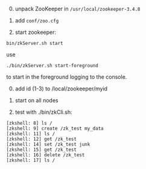 0. unpack ZooKeeper in `/usr/local/zookeeper-3.4.8`

0. add `conf/zoo.cfg`
 
0. start zookeeper:

`bin/zkServer.sh start`

use

`./bin/zkServer.sh start-foreground`

to start in the foreground logging to the console.

0. add id (1-3) to /local/zookeeper/myid

0. start on all nodes

0. test with ./bin/zkCli.sh:

```
[zkshell: 8] ls /
[zkshell: 9] create /zk_test my_data
[zkshell: 11] ls /
[zkshell: 12] get /zk_test
[zkshell: 14] set /zk_test junk
[zkshell: 15] get /zk_test
[zkshell: 16] delete /zk_test
[zkshell: 17] ls /
```
